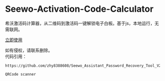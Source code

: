 # Seewo-Activation-Code-Calculator
希沃激活码计算器，从二维码到激活码一键解锁电子白板。基于js，本地运行，无需联网。  

[立即使用](https://seewo.fabbo.top/)

如有侵权，请联系删除。  
代码引用：  
```
https://github.com/zhy8388608/Seewo_Assistant_Password_Recovery_Tool_V2
```
```
QRCode scanner
```

